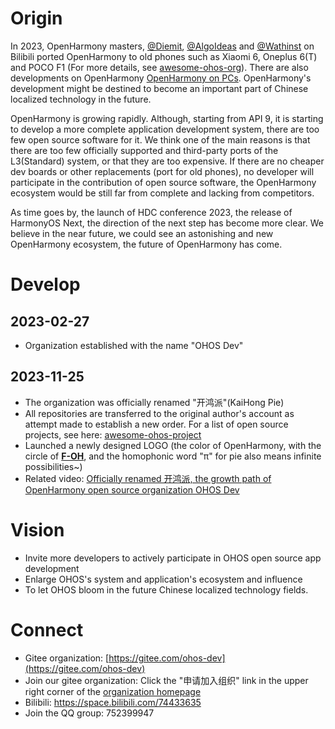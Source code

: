 # Origin

In 2023, OpenHarmony masters, [@Diemit](https://space.bilibili.com/1570309), [@AlgoIdeas](https://space.bilibili.com/36549646) and [@Wathinst](https://space.bilibili.com/384743347) on Bilibili ported OpenHarmony to old phones such as Xiaomi 6, Oneplus 6(T) and POCO F1 (For more details, see [awesome-ohos-org](https://gitee.com/ohos-dev/awesome-ohos-org)). There are also developments on OpenHarmony [OpenHarmony on PCs](https://mp.weixin.qq.com/s/486o6HZyvi0jqyivPnr6lQ). OpenHarmony's development might be destined to become an important part of Chinese localized technology in the future.

OpenHarmony is growing rapidly. Although, starting from API 9, it is starting to develop a more complete application development system, there are too few open source software for it. We think one of the main reasons is that there are too few officially supported and third-party ports of the L3(Standard) system, or that they are too expensive. If there are no cheaper dev boards or other replacements (port for old phones), no developer will participate in the contribution of open source software, the OpenHarmony ecosystem would be still far from complete and lacking from competitors.

As time goes by, the launch of HDC conference 2023, the release of HarmonyOS Next, the direction of the next step has become more clear. We believe in the near future, we could see an astonishing and new OpenHarmony ecosystem, the future of OpenHarmony has come.

# Develop

## 2023-02-27

- Organization established with the name "OHOS Dev"
 
## 2023-11-25

- The organization was officially renamed "开鸿派"(KaiHong Pie)
- All repositories are transferred to the original author's account as attempt made to establish a new order. For a list of open source projects, see here: [awesome-ohos-project](https://gitee.com/ohos-dev/awesome-ohos-project)
- Launched a newly designed LOGO (the color of OpenHarmony, with the circle of [**F-OH**](https://github.com/westinyang/f-oh), and the homophonic word "π" for pie also means infinite possibilities~)
- Related video: [Officially renamed 开鸿派, the growth path of OpenHarmony open source organization OHOS Dev](https://www.bilibili.com/video/BV1Ma4y1f7MD)

# Vision

- Invite more developers to actively participate in OHOS open source app development
- Enlarge OHOS's system and application's ecosystem and influence
- To let OHOS bloom in the future Chinese localized technology fields.

# Connect

- Gitee organization: [https://gitee.com/ohos-dev](https://gitee.com/ohos-dev)
- Join our gitee organization: Click the "申请加入组织" link in the upper right corner of the [organization homepage](https://gitee.com/ohos-dev)
- Bilibili: https://space.bilibili.com/74433635
- Join the QQ group: 752399947
